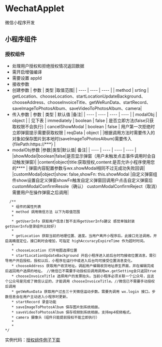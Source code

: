 # WechatApplet

微信小程序开发

## 小程序组件

### 授权组件

- 处理用户授权和拒绝授权情况返回数据
- 需开启增强编译
- 需要设置 appId
- 接收参数
- 创建参数
  |  参数   | 类型  |取值范围|
  |  ----  | ----  | ---- |
  | method  | srting | getLocation、chooseLocation、startLocationUpdateBackground、chooseAddress、chooseInvoiceTitle、getWeRunData、startRecord、saveImageToPhotosAlbum、saveVideoToPhotosAlbum、camera|
- 传入参数
    |  参数   | 类型 | 默认值 |备注|
  |  ----  | ----  | ---- | ---- |
  | modalObj  | object |  | 见下表
  | immediately | boolean | false | 是否立即方法(false只获取权限不会执行)
  | cancelShowModal | boolean | false | 用户第一次拒绝时立即弹窗提示需要获取权限
  | reqData | object | |根据调用方法时需要传入的对象如保存图片到本地时(saveImageToPhotosAlbum)需要传入{filePath:https://***} |
- modalObj参数
  |参数|类型|默认值| 备注|
  |  ----  | ----  | ---- | ---- |
  |showModal|boolean|false|是否显示弹窗（用户未触发点击事件调用时会自动触发弹窗)|
  |content|object|title:获取授权,content:是否允许小程序使用您的**** | 弹窗内容配置参数与wx.showModal相同不过无成功失败回调|
  |customModal|object|show: false,showFn: this.showModal |自定义弹窗组件show设置自定义弹窗showFn触发自定义弹窗回调用户点击自定义弹窗后customModalConfirmResole（确认） customModalConfirmReject（取消）需要用户在操作弹窗之后调用|
          
```
  /**
   * 组件的属性列表
   * method 调用微信方法 以下为取值范围
   *
   * getUserInfo 获取用户信息(暂不支持getUserInfo建议 感觉单独封装getUserInfo登录组件比较好)
   *
   * getLocation 获取当前的地理位置、速度。当用户离开小程序后，此接口无法调用。开启高精度定位，接口耗时会增加，可指定 highAccuracyExpireTime 作为超时时间。
   *
   * chooseLocation 打开地图选择位置
   * startLocationUpdateBackground 开启小程序进入前后台时均接收位置消息，需引导用户开启授权。授权以后，小程序在运行中或进入后台均可接受位置消息变化。
   * chooseAddress 获取用户收货地址。调起用户编辑收货地址原生界面，并在编辑完成后返回用户选择的地址。 //微信已不需要手动授权后调用调用wx.getSetting会只返回true
   * chooseInvoiceTitle 选择用户的发票抬头。当前小程序必须关联一个公众号，且这个公众号是完成了微信认证的，才能调用 chooseInvoiceTitle。//微信已不需要手动授权后调用
   * getWeRunData 获取用户过去三十天微信运动步数。需要先调用 wx.login 接口。步数信息会在用户主动进入小程序时更新。
   * startRecord 录音功能
   * saveImageToPhotosAlbum 保存图片到系统相册。
   * saveVideoToPhotosAlbum 保存视频到系统相册。支持mp4视频格式。
   * camera 摄像头（组件只能提前授权不能立即执行）
   *
   *
*/
```

实例代码：[授权组件例子下载](https://developers.weixin.qq.com/s/mGlz6rmO7Te6)
